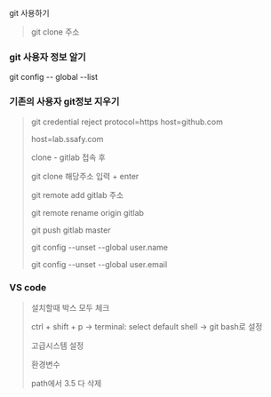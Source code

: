 

git 사용하기

> git clone 주소
>
> 



### git 사용자 정보 알기

git config -- global --list



### 기존의 사용자 git정보 지우기

> git credential reject
> protocol=https
> host=github.com
>
> host=lab.ssafy.com
>
> clone - gitlab 접속 후 
>
> git clone 해당주소 입력 + enter
>
> git remote add gitlab 주소
>
> git remote rename origin gitlab
>
> git push gitlab master
>
> git config --unset --global user.name
>
> git config --unset --global user.email



### VS code

> 설치할때 박스 모두 체크
>
> ctrl + shift + p -> terminal: select default shell -> git bash로 설정
>
> 고급시스템 설정
>
> 환경변수
>
> path에서 3.5 다 삭제